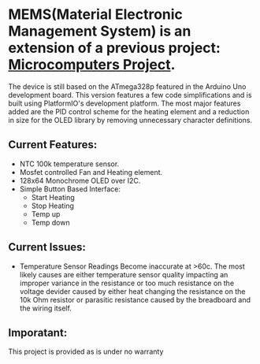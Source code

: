 # MEMS(Material Electronic Management System) is an extension of a previous project: [Microcomputers Project](https://github.com/levkonikitin/microcomputersproject).
The device is still based on the ATmega328p featured in the Arduino Uno development board.
This version features a few code simplifications and is built using PlatformIO's development platform.
The most major features added are the PID control scheme for the heating element and a reduction in size for the OLED library by
removing unnecessary character definitions. 

## Current Features:

- NTC 100k temperature sensor.
- Mosfet controlled Fan and Heating element.
- 128x64 Monochrome OLED over I2C.
- Simple Button Based Interface:
	- Start Heating
	- Stop Heating
	- Temp up
	- Temp down

## Current Issues:
- Temperature Sensor Readings Become inaccurate at >60c.
 	The most likely causes are either temperature sensor quality impacting an improper variance in the resistance 
	or too much resistance on the voltage devider caused by either heat changing the resistance on the 10k Ohm resistor
	or parasitic resistance caused by the breadboard and the wiring itself.
	
## Imporatant:
This project is provided as is under no warranty 
